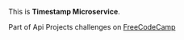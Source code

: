 This is **Timestamp Microservice**. 

Part of Api Projects challenges on [FreeCodeCamp](https://www.freecodecamp.org)